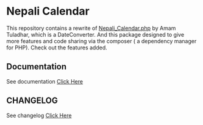 # Nepali Calendar

This repository contains a rewrite of <a href="https://github.com/amant/Nepali-Date-Convert/blob/master/php/nepali_calendar.php">Nepali_Calendar.php</a> by Amam Tuladhar, which is a DateConverter. And this package designed to give more features and code sharing via the composer ( a dependency manager for PHP). Check out the features added.

## Documentation

See documentation <a href="https://milantarami.github.io/nepali-calendar">Click Here</a>

## CHANGELOG

See changelog <a href="https://github.com/milantarami/nepali-calendar/blob/master/CHANGELOG.md">Click Here</a>
